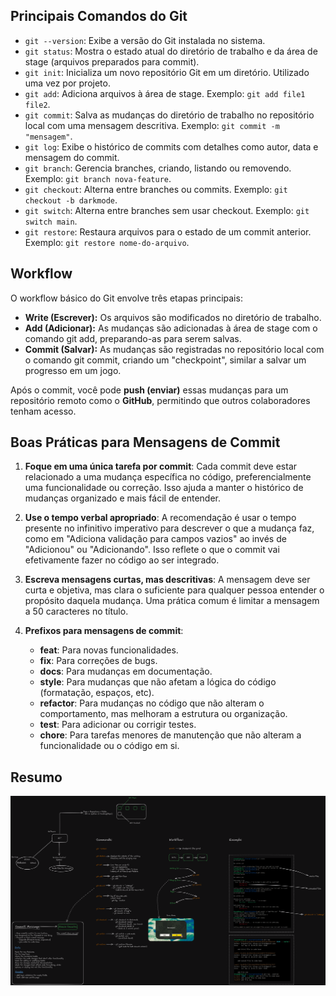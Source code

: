 ## Principais Comandos do Git

- `git --version`: Exibe a versão do Git instalada no sistema.
- `git status`: Mostra o estado atual do diretório de trabalho e da área de stage (arquivos preparados para commit).
- `git init`: Inicializa um novo repositório Git em um diretório. Utilizado uma vez por projeto.
- `git add`: Adiciona arquivos à área de stage. Exemplo: `git add file1 file2`.
- `git commit`: Salva as mudanças do diretório de trabalho no repositório local com uma mensagem descritiva. Exemplo: `git commit -m "mensagem"`.
- `git log`: Exibe o histórico de commits com detalhes como autor, data e mensagem do commit.
- `git branch`: Gerencia branches, criando, listando ou removendo. Exemplo: `git branch nova-feature`.
- `git checkout`: Alterna entre branches ou commits. Exemplo: `git checkout -b darkmode`.
- `git switch`: Alterna entre branches sem usar checkout. Exemplo: `git switch main`.
- `git restore`: Restaura arquivos para o estado de um commit anterior. Exemplo: `git restore nome-do-arquivo`.

## Workflow

O workflow básico do Git envolve três etapas principais:

- **Write (Escrever):** Os arquivos são modificados no diretório de trabalho.
- **Add (Adicionar):** As mudanças são adicionadas à área de stage com o comando git add, preparando-as para serem salvas.
- **Commit (Salvar):** As mudanças são registradas no repositório local com o comando git commit, criando um "checkpoint", similar a salvar um progresso em um jogo.

Após o commit, você pode **push (enviar)** essas mudanças para um repositório remoto como o **GitHub**, permitindo que outros colaboradores tenham acesso.

## Boas Práticas para Mensagens de Commit

1. **Foque em uma única tarefa por commit**: Cada commit deve estar relacionado a uma mudança específica no código, preferencialmente uma funcionalidade ou correção. Isso ajuda a manter o histórico de mudanças organizado e mais fácil de entender.
   
2. **Use o tempo verbal apropriado**: A recomendação é usar o tempo presente no infinitivo imperativo para descrever o que a mudança faz, como em "Adiciona validação para campos vazios" ao invés de "Adicionou" ou "Adicionando". Isso reflete o que o commit vai efetivamente fazer no código ao ser integrado.
   
3. **Escreva mensagens curtas, mas descritivas**: A mensagem deve ser curta e objetiva, mas clara o suficiente para qualquer pessoa entender o propósito daquela mudança. Uma prática comum é limitar a mensagem a 50 caracteres no título.

4. **Prefixos para mensagens de commit**: 
   - **feat**: Para novas funcionalidades.
   - **fix**: Para correções de bugs.
   - **docs**: Para mudanças em documentação.
   - **style**: Para mudanças que não afetam a lógica do código (formatação, espaços, etc).
   - **refactor**: Para mudanças no código que não alteram o comportamento, mas melhoram a estrutura ou organização.
   - **test**: Para adicionar ou corrigir testes.
   - **chore**: Para tarefas menores de manutenção que não alteram a funcionalidade ou o código em si.

## Resumo

![Básico de Git](../images/git-basic.png)